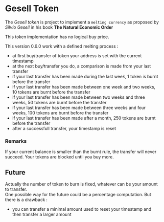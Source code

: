 # Gesell Token

The _Gesell token_ is project to implement a `melting currency` as proposed by _Silvio Gesell_ in his book **The Natural Economic Order**

This token implementation has no logical buy price.

This version 0.6.0 work with a defined melting process :

* at first buy/transfer of token your address is set with the current timestamp
* at the next buy/transfer you do, a comparison is made from your last transfer
* if your last transfer has been made during the last week, 1 token is burnt before the transfer
* if your last transfer has been made between one week and two weeks, 10 tokens are burnt before the transfer
* if your last transfer has been made between two weeks and three weeks, 50 tokens are burnt before the transfer
* if your last transfer has been made between three weeks and four weeks, 100 tokens are burnt before the transfer
* if your last transfer has been made after a month, 250 tokens are burnt before the transfer
* after a successfull transfer, your timestamp is reset

### Remarks

If your current balance is smaller than the burnt rule, the transfer will never succeed. Your tokens are blocked until you buy more.

## Future

Actually the number of token to burn is fixed, whatever can be your amount to transfer.  
One possible way for the future could be a percentage computation. But there is a drawback :

* you can transfer a minimal amount used to reset your timestamp and then transfer a larger amount
